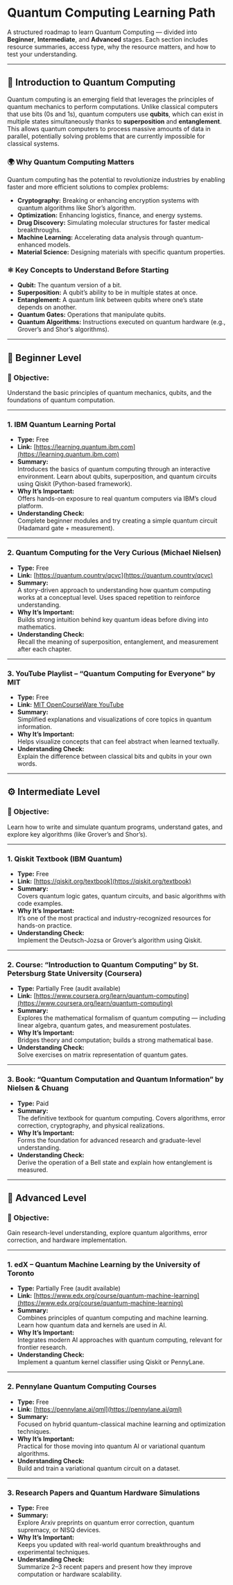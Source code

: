 # Quantum Computing Learning Path

A structured roadmap to learn Quantum Computing — divided into **Beginner**, **Intermediate**, and **Advanced** stages. Each section includes resource summaries, access type, why the resource matters, and how to test your understanding.

---
## 🧠 Introduction to Quantum Computing

Quantum computing is an emerging field that leverages the principles of quantum mechanics to perform computations. Unlike classical computers that use bits (0s and 1s), quantum computers use **qubits**, which can exist in multiple states simultaneously thanks to **superposition** and **entanglement**. This allows quantum computers to process massive amounts of data in parallel, potentially solving problems that are currently impossible for classical systems.

### 🌍 Why Quantum Computing Matters
Quantum computing has the potential to revolutionize industries by enabling faster and more efficient solutions to complex problems:
- **Cryptography:** Breaking or enhancing encryption systems with quantum algorithms like Shor’s algorithm.
- **Optimization:** Enhancing logistics, finance, and energy systems.
- **Drug Discovery:** Simulating molecular structures for faster medical breakthroughs.
- **Machine Learning:** Accelerating data analysis through quantum-enhanced models.
- **Material Science:** Designing materials with specific quantum properties.

### ⚛️ Key Concepts to Understand Before Starting
- **Qubit:** The quantum version of a bit.
- **Superposition:** A qubit’s ability to be in multiple states at once.
- **Entanglement:** A quantum link between qubits where one’s state depends on another.
- **Quantum Gates:** Operations that manipulate qubits.
- **Quantum Algorithms:** Instructions executed on quantum hardware (e.g., Grover’s and Shor’s algorithms).

---


## 🧩 Beginner Level

### 🎯 Objective:
Understand the basic principles of quantum mechanics, qubits, and the foundations of quantum computation.

---

### 1. **IBM Quantum Learning Portal**
- **Type:** Free  
- **Link:** [https://learning.quantum.ibm.com](https://learning.quantum.ibm.com)
- **Summary:**  
  Introduces the basics of quantum computing through an interactive environment. Learn about qubits, superposition, and quantum circuits using Qiskit (Python-based framework).  
- **Why It’s Important:**  
  Offers hands-on exposure to real quantum computers via IBM’s cloud platform.  
- **Understanding Check:**  
  Complete beginner modules and try creating a simple quantum circuit (Hadamard gate + measurement).

---

### 2. **Quantum Computing for the Very Curious (Michael Nielsen)**
- **Type:** Free  
- **Link:** [https://quantum.country/qcvc](https://quantum.country/qcvc)
- **Summary:**  
  A story-driven approach to understanding how quantum computing works at a conceptual level. Uses spaced repetition to reinforce understanding.  
- **Why It’s Important:**  
  Builds strong intuition behind key quantum ideas before diving into mathematics.  
- **Understanding Check:**  
  Recall the meaning of superposition, entanglement, and measurement after each chapter.

---

### 3. **YouTube Playlist – “Quantum Computing for Everyone” by MIT**
- **Type:** Free  
- **Link:** [MIT OpenCourseWare YouTube](https://www.youtube.com/c/mitocw)
- **Summary:**  
  Simplified explanations and visualizations of core topics in quantum information.  
- **Why It’s Important:**  
  Helps visualize concepts that can feel abstract when learned textually.  
- **Understanding Check:**  
  Explain the difference between classical bits and qubits in your own words.

---

## ⚙️ Intermediate Level

### 🎯 Objective:
Learn how to write and simulate quantum programs, understand gates, and explore key algorithms (like Grover’s and Shor’s).

---

### 1. **Qiskit Textbook (IBM Quantum)**
- **Type:** Free  
- **Link:** [https://qiskit.org/textbook](https://qiskit.org/textbook)
- **Summary:**  
  Covers quantum logic gates, quantum circuits, and basic algorithms with code examples.  
- **Why It’s Important:**  
  It’s one of the most practical and industry-recognized resources for hands-on practice.  
- **Understanding Check:**  
  Implement the Deutsch-Jozsa or Grover’s algorithm using Qiskit.

---

### 2. **Course: “Introduction to Quantum Computing” by St. Petersburg State University (Coursera)**
- **Type:** Partially Free (audit available)  
- **Link:** [https://www.coursera.org/learn/quantum-computing](https://www.coursera.org/learn/quantum-computing)
- **Summary:**  
  Explores the mathematical formalism of quantum computing — including linear algebra, quantum gates, and measurement postulates.  
- **Why It’s Important:**  
  Bridges theory and computation; builds a strong mathematical base.  
- **Understanding Check:**  
  Solve exercises on matrix representation of quantum gates.

---

### 3. **Book: “Quantum Computation and Quantum Information” by Nielsen & Chuang**
- **Type:** Paid  
- **Summary:**  
  The definitive textbook for quantum computing. Covers algorithms, error correction, cryptography, and physical realizations.  
- **Why It’s Important:**  
  Forms the foundation for advanced research and graduate-level understanding.  
- **Understanding Check:**  
  Derive the operation of a Bell state and explain how entanglement is measured.

---

## 🚀 Advanced Level

### 🎯 Objective:
Gain research-level understanding, explore quantum algorithms, error correction, and hardware implementation.

---

### 1. **edX – Quantum Machine Learning by the University of Toronto**
- **Type:** Partially Free (audit available)  
- **Link:** [https://www.edx.org/course/quantum-machine-learning](https://www.edx.org/course/quantum-machine-learning)
- **Summary:**  
  Combines principles of quantum computing and machine learning. Learn how quantum data and kernels are used in AI.  
- **Why It’s Important:**  
  Integrates modern AI approaches with quantum computing, relevant for frontier research.  
- **Understanding Check:**  
  Implement a quantum kernel classifier using Qiskit or PennyLane.

---

### 2. **Pennylane Quantum Computing Courses**
- **Type:** Free  
- **Link:** [https://pennylane.ai/qml](https://pennylane.ai/qml)
- **Summary:**  
  Focused on hybrid quantum-classical machine learning and optimization techniques.  
- **Why It’s Important:**  
  Practical for those moving into quantum AI or variational quantum algorithms.  
- **Understanding Check:**  
  Build and train a variational quantum circuit on a dataset.

---

### 3. **Research Papers and Quantum Hardware Simulations**
- **Type:** Free  
- **Summary:**  
  Explore Arxiv preprints on quantum error correction, quantum supremacy, or NISQ devices.  
- **Why It’s Important:**  
  Keeps you updated with real-world quantum breakthroughs and experimental techniques.  
- **Understanding Check:**  
  Summarize 2–3 recent papers and present how they improve computation or hardware scalability.
